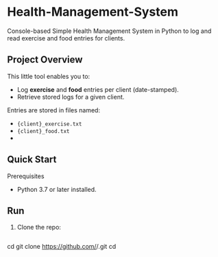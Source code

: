 # Health-Management-System

Console-based Simple Health Management System in Python to log and read exercise and food entries for clients.

## Project Overview

This little tool enables you to:
- Log **exercise** and **food** entries per client (date-stamped).
- Retrieve stored logs for a given client.

Entries are stored in files named:
- `{client}_exercise.txt`
- `{client}_food.txt`
- 
## Quick Start

Prerequisites
- Python 3.7 or later installed.

## Run
1. Clone the repo:
   ```bash
cd git clone https://github.com/<your-username>/<repo-name>.git
cd <repo-name>
